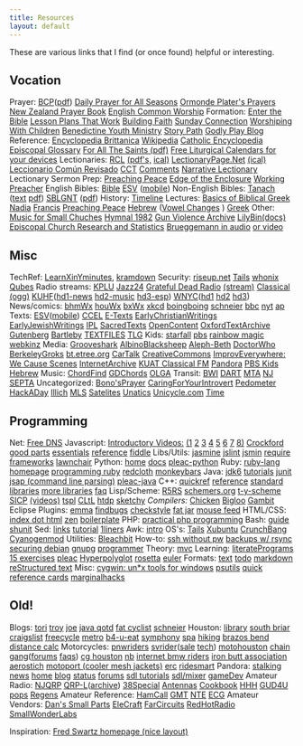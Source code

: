 ```yaml
---
title: Resources
layout: default
---
```


These are various links that I find (or once found) helpful or interesting.


## Vocation

Prayer: [BCP](http://justus.anglican.org/resources/bcp/)([pdf](http://www.episcopalchurch.org/sites/default/files/downloads/book_of_common_prayer.pdf))  [Daily Prayer for All Seasons](https://www.episcopalchurch.org/library/document/daily-prayer-all-seasons) [Ormonde Plater's Prayers](http://www.episcopaldeacons.org/ormonde-plater-archive.html) [New Zealand Prayer Book](http://anglicanprayerbook.org.nz/) [English Common Worship](https://www.churchofengland.org/prayer-worship/worship/texts.aspx)
Formation: [Enter the Bible](https://www.enterthebible.org) [Lesson Plans That Work](https://episcopaldigitalnetwork.com/lessons/) [Building Faith](https://www.buildfaith.org/) [Sunday Connection](https://www.loyolapress.com/our-catholic-faith/liturgical-year) [Worshiping With Children](https://worshipingwithchildren.blogspot.com/p/lectionary-index.html) [Benedictine Youth Ministry](http://myfaithmylife.org/wp-content/uploads/sites/1227/2017/08/Gamber-Benedictine-youth-series.pdf) [Story Path](http://storypath.upsem.edu/lectionary-links/lectionary-links-revised-common-lectionary/) [Godly Play Blog](https://exploreandexpress-sheila.blogspot.com/)
Reference: [Encyclopedia Brittanica](http://www.eb.com) [Wikipedia](http://wikipedia.org) [Catholic Encyclopedia](http://newadvent.org/cathen/) [Episcopal Glossary](http://library.episcopalchurch.org/glossary) [For All The Saints (pdf)](http://www.anglican.org.nz/Resources/Lectionary-and-Worship/For-All-the-Saints-A-Resource-for-the-Commemorations-of-the-Calendar) [Free Liturgical Calendars for your devices](http://episcotech.org/)
Lectionaries: [RCL](http://lectionary.library.vanderbilt.edu/) [(pdf's,](http://lectionary.library.vanderbilt.edu/pdfs.php) [ical)](webcal://lectionary.library.vanderbilt.edu/feeds/lectionary.ics) [LectionaryPage.Net](http://lectionarypage.net)  [(ical)](http://www.lectionarypage.net/Resources/LiturgicalCalendar.ics) [Leccionario Común Revisado](http://www.blakleycreative.com/jtb/StMarksNet/ld.htm) [CCT](http://www.commontexts.org/publications/index.html) [Comments](http://www.montreal.anglican.org/comments/) [Narrative Lectionary](https://www.workingpreacher.org/?lectionary=nl)
Lectionary Sermon Prep: [Preaching Peace](http://www.preachingpeace.org/teaching-resources/lectionary-commentary.html) [Edge of the Enclosure](http://www.edgeofenclosure.org) [Working Preacher](https://www.workingpreacher.org)
English Bibles: [Bible](http://bible.oremus.org) [ESV](http://www.gnpcb.org/esv/browse/) ([mobile](http://www.gnpcb.org/esv/mobile/))
Non-English Bibles: [Tanach](http://www.tanach.us) ([text](http://www.tanach.us/TextFiles/Tanach.acc.txt.zip) [pdf](http://www.tanach.us/PDFFiles/Tanach.acc.pdf.zip)) [SBLGNT](http://sblgnt.com/) ([pdf](http://sblgnt.com/download/SBLGNTpdf.zip))
History: [Timeline](http://justus.anglican.org/resources/timeline/timeline.html)
Lectures: [Basics of Biblical Greek](http://www.biblicaltraining.org/biblical-greek/william-mounce) [Nadia](http://www.onbeing.org/program/nadia-bolz-weber-on-seeing-the-underside-and-seeing-god-tattoos-tradition-and-grace) [Francis](http://www.americamagazine.org/print/1563) [Preaching Peace](http://www.preachingpeace.org/)  [Hebrew](http://dailydoseofhebrew.com) ([Vowel Changes](http://dailydoseofhebrew.com) ) [Greek](http://dailydoseofgreek.com)
Other: [Music for Small Chuches](https://www.sjmp.com) [Hymnal 1982](http://smallchurchmusic.weebly.com/-hymnal-us-1982.html) [Gun Violence Archive](http://www.gunviolencearchive.org/)  [LilyBin](http://lilybin.com)[(docs)](http://lilypond.org/website/development.html) [Episcopal Church Research and Statistics](https://www.episcopalchurch.org/research-and-statistics) [Brueggemann in audio](https://www.walterbrueggemann.com/resources/audio/) [or video](https://www.walterbrueggemann.com/resources/video/)


## Misc

TechRef: [LearnXinYminutes](https://learnxinyminutes.com/), [kramdown](http://kramdown.gettalong.org/quickref.html)
Security: [riseup.net](https://riseup.net) [Tails](https://tails.boum.org) [whonix](https://www.whonix.org) [Qubes](https://www.qubes-os.org)
Radio streams: [KPLU](http://icy1.abacast.com/kplu-newsjazzaac-64.m3u) [Jazz24](http://icy1.abacast.com/kplu-jazz24aac-64.m3u) [Grateful Dead Radio](http://gdradio.net) [(stream)](http://72.13.82.10:26260) [Classical](http://theclassicalstation.org/internet.shtml) [(ogg)](http://audio-ogg.ibiblio.org:8000/wcpe.ogg.m3u) [KUHF](http://kuhf.org)([hd1-news](http://129.7.48.199:80/KUHF-HD1-128K) [hd2-music](http://129.7.48.199:80/KUHF-HD2-128K) [hd3-esp](http://129.7.48.199:80/KUHF-HD3-128K)) [WNYC](http://wnyc.org)([hd1](http://wnycfm.streamguys.com/) [hd2](http://wnycfm2.streamguys.com/) [hd3](http://wnycfm3.streamguys.com/))
News/comics: [bhmWx](http://mobile.wunderground.com/cgi-bin/findweather/getForecast?brand=mobile&query=Bellingham%2C+WA) [houWx](http://mobile.wunderground.com/cgi-bin/findweather/getForecast?brand=mobile&query=IAH) [bxWx](http://mobile.wunderground.com/cgi-bin/findweather/getForecast?brand=mobile&query=Bronx%2C+NY) [xkcd](http://xkcd.com) [boingboing](http://boingboing.net) [schneier](http://schneier.com/blog/) [bbc](http://news.bbc.co.uk/) [nyt](http://nytimes.com/) [ap](http://www.nytimes.com/pages/aponline/news/index.html)
Texts: [ESV](http://www.gnpcb.org/esv/browse/)([mobile](http://www.gnpcb.org/esv/mobile/)) [CCEL](http://www.ccel.org) [E-Texts](http://etext.library.adelaide.edu.au/colls.html) [EarlyChristianWritings](http://www.earlychristianwritings.com/) [EarlyJewishWritings](http://www.earlyjewishwritings.com/) [IPL](http://www.ipl.org/div/books) [SacredTexts](http://www.sacred-texts.com/index.htm) [OpenContent](http://www.opencontent.org) [OxfordTextArchive](http://ota.ahds.ac.uk/menu/index.html) [Gutenberg](http://www.gutenberg.org) [Bartleby](http://www.columbia.edu/acis/bartleby/index.html) [TEXTFILES](http://www.textfiles.com) [TLG](http://www.tlg.uci.edu/~tlg/)
Kids: [starfall](http://www.starfall.com/) [pbs](http://pbskids.org/) [rainbow magic](http://www.rainbowmagiconline.com/index.html) [webkinz](http://www.webkinz.com/us_en/)
Media: [Grooveshark](http://grooveshark.com) [AlbinoBlacksheep](http://www.albinoblacksheep.com/flash/) [Aleph-Beth](http://www.animatedhebrew.com/aleph_bet/aleph_bet.html) [DoctorWho](http://www.bbc.co.uk/doctorwho/video/index.shtml) [BerkeleyGroks](http://www.ocf.berkeley.edu/~clgroks/) [bt.etree.org](http://bt.etree.org/browse.php) [CarTalk](http://www.cartalk.com/Radio/Show/online.html) [CreativeCommons](http://creativecommons.org) [ImprovEverywhere: We Cause Scenes](http://improveverywhere.com) [InternetArchive](http://www.archive.org/movies) [KUAT Classical FM](http://kuatfm.org/streaming/optimize1of2.cfm) [Pandora](http://www.pandora.com) [PBS Kids](http://pbskids.org) [Hebrew](http://www.animatedhebrew.com/)
Music: [ChordFind](http://chordfind.com) [GDChords](http://www.rukind.com) [OLGA](http://www.olga.net)
Transit: [BWI](http://baltwashintlairport.com) [DART](http://www.dtc.edu/dart) [MTA](http://www.mta.nyc.ny.us/) [NJ](http://www.njtransit.state.nj.us) [SEPTA](http://www.septa.org)
Uncategorized: [Bono'sPrayer](http://www.americanrhetoric.com/speeches/bononationalprayerbreakfast.htm) [CaringForYourIntrovert](http://www.theatlantic.com/doc/200303/rauch) [Pedometer](http://gmap-pedometer.com) [HackADay](http://www.hackaday.com) [Illich](http://philosophy.la.psu.edu/illich/index.html) [MLS](http://www.realtor.com/FindHome/default.asp) [Satelites](http://www2.gsoc.dlr.de/scripts/satvis/satvis.asp) [Unatics](http://www.newyorkunicycle.com) [Unicycle.com](http://www.unicycle.com) [Time](http://tycho.usno.navy.mil/what.html)


## Programming

Net: [Free DNS](http://freedns.afraid.org/)
Javascript: [Introductory Videos:](http://yuilibrary.com/theater/) [(1](http://www.youtube.com/watch?v=JxAXlJEmNMg) [2](http://www.youtube.com/watch?v=RO1Wnu-xKoY) [3](http://www.youtube.com/watch?v=ya4UHuXNygM) [4](http://www.youtube.com/watch?v=Fv9qT9joc0M) [5](http://www.youtube.com/watch?v=47Ceot8yqeI) [6](http://www.youtube.com/watch?v=QgwSUtYSUqA) [7](http://www.youtube.com/watch?v=UTEqr0IlFKY) [8)](http://www.youtube.com/watch?v=taaEzHI9xyY) [Crockford](http://javascript.crockford.com/) [good parts](http://googlecode.blogspot.com/2009/03/doug-crockford-javascript-good-parts.html) [essentials](http://net.tutsplus.com/tutorials/javascript-ajax/the-essentials-of-writing-high-quality-javascript/) [reference](http://www.devguru.com/technologies/ecmascript/quickref/javascript_index.html) [fiddle](http://jsfiddle.net)
Libs/Utils: [jasmine](http://pivotal.github.com/jasmine/user-guide.html) [jslint](http://www.jslint.com/) [jsmin](http://javascript.crockford.com/jsmin.html) [require](http://requirejs.org) [frameworks](http://microjs.com) [lawnchair](http://westcoastlogic.com/lawnchair/)
Python: [home](http://www.python.org/) [docs](http://docs.python.org) [pleac-python](http://pleac.sourceforge.net/pleac_python/)
Ruby: [ruby-lang homepage](http://ruby-lang.org) [programming ruby](http://www.rubycentral.com/book/index.html) [redcloth](http://redcloth.org/textile) [monkeybars](http://monkeybars.rubyforge.org/)
Java: [jdk6](http://java.sun.com/javase/6/docs/api/) [tutorials](http://java.sun.com/docs/books/tutorial/index.html) [junit](http://www.junit.org/index.htm) [jsap (command line parsing)](http://www.martiansoftware.com/jsap/) [pleac-java](http://pleac.sourceforge.net/pleac_java/index.html)
C++: [quickref](http://www.sourcepole.com/sources/programming/cpp/cppqref.html) [reference](http://www.cppreference.com/) [standard libraries](http://www.cplusplus.com/reference/) [more libraries](http://www.trumphurst.com/cpplibs1.html) [faq](http://www.parashift.com/c++-faq-lite/)
Lisp/Scheme: [R5RS](http://schemers.org/Documents/Standards/R5RS/) [schemers.org](http://schemers.org/) [t-y-scheme](http://www.ccs.neu.edu/home/dorai/t-y-scheme/t-y-scheme.html) [SICP](http://mitpress.mit.edu/sicp/) [(videos)](http://groups.csail.mit.edu/mac/classes/6.001/abelson-sussman-lectures/) [tspl](http://www.scheme.com/tspl3/) [CLtL](http://www.barzilay.org/books/cltl/CLtL-text) [htdp](http://www.htdp.org/) [sketchy](http://www.t3x.org/sketchy/vol1/index.html) _Compilers:_ [Chicken](http://www.call-with-current-continuation.org/) [Bigloo](http://www-sop.inria.fr/mimosa/fp/Bigloo/) [Gambit](http://dynamo.iro.umontreal.ca/~gambit/wiki/index.php/Main_Page)
Eclipse Plugins: [emma](http://eclemma.org) [findbugs](http://findbugs.cs.umd.edu) [checkstyle](http://eclipse-cs.sourceforge.net) [fat jar](http://fjep.sourceforge.net/) [mouse feed](http://www.mousefeed.com/)
HTML/CSS: [index dot html](http://www.eskimo.com/~bloo/html/) [zen](http://www.csszengarden.com/) [boilerplate](http://html5boilerplate.com/)
PHP: [practical php programming](http://hudzilla.org/phpwiki/index.php?title=Main_Page)
Bash: [guide](http://www.tldp.org/LDP/abs/html/) [shunit](http://www.forestent.com/wiki/ShUnit2:Main_Page)
Sed: [links](http://www.student.northpark.edu/pemente/sed/) [tutorial](http://www.grymoire.com/Unix/Sed.html) [1liners](http://sed.sourceforge.net/sed1line.txt)
Awk: [intro](http://www.grymoire.com/Unix/Awk.html)
OS's: [Tails](https://tails.boum.org/) [Xubuntu](http://xubuntu.org/) [CrunchBang](http://crunchbang.org/) [Cyanogenmod](http://wiki.cyanogenmod.org)
Utilities: [Bleachbit](http://bleachbit.sourceforge.net/)
How-to: [ssh without pw](http://www.linuxproblem.org/art_9.html) [backups w/ rsync](http://hacktux.com/rsyncintro) [securing debian](http://www.debian.org/doc/manuals/securing-debian-howto/) [gnupg](http://www.gnupg.org/gph/en/manual.html) [programmer](http://samizdat.mines.edu/howto/HowToBeAProgrammer.html)
Theory: [mvc](http://st-www.cs.uiuc.edu/users/smarch/st-docs/mvc.html)
Learning: [literatePrograms](http://en.literateprograms.org/LiteratePrograms:Welcome) [15 exercises](http://www.jobsnake.com/seek/articles/index.cgi?openarticle&8533) [pleac](http://pleac.sourceforge.net/) [Hyperpolyglot](http://hyperpolyglot.org) [rosetta](http://www.rosettacode.org/wiki/Main_Page) [euler](http://projecteuler.net/)
Formats: [text](http://studenti.fisica.unifi.it/manuali/taoup/ch05s02.html) [todo](https://github.com/ginatrapani/todo.txt-cli/wiki/The-Todo.txt-Format) [markdown](http://daringfireball.net/projects/markdown/syntax#html) [reStructured text](http://docutils.sourceforge.net/docs/user/rst/quickref.html)
Misc: [cygwin: un*x tools for windows](http://sourceware.cygnus.com/cygwin) [psutils](http://www.tardis.ed.ac.uk/~ajcd/psutils/index.html) [quick reference cards](http://www.digilife.be/quickreferences/quickrefs.htm) [marginalhacks](http://marginalhacks.com)


## Old!

Blogs: [tori](http://www.travelpod.com/travel-blog-entries/torissecret/1/1210637820/tpod.html) [troy](http://mycryption.blogspot.com/) [joe](http://ccfb.wordpress.com/) [java qotd](http://www.examulator.com/phezam/question.php) [fat cyclist](http://fatcyclist.com) [schneier](http://www.schneier.com/blog/)
Houston: [library](http://www.houstonlibrary.org/) [south briar](http://southbriar.com/southbriar/outside_frame.asp) [craigslist](http://houston.craigslist.org/) [freecycle](http://groups.yahoo.com/group/HoustonWestchaseFreecycle/messages) [metro](http://www.ridemetro.org/) [b4-u-eat](http://www.b4-u-eat.com/) [symphony](http://www.houstonsymphony.org/) [spa](http://www.spahouston.org/index.aspx) [hiking](http://www.lshtclub.com/) [brazos bend](http://www.tpwd.state.tx.us/spdest/findadest/parks/brazos_bend/) [distance calc](http://geodistance.com/)
Motorcycles: [pnwriders](http://pnwriders.com/bellingham/) [svrider](http://svrider.com)([sale](http://forum.svrider.com/forumdisplay.php?f=34) [tech](http://forum.svrider.com/forumdisplay.php?f=13)) [motohouston](http://motohouston.com) [chain gang](http://f650.com)([forums](http://f650.com/phpbb3/) [faqs](http://faq.f650.com/FAQs/)) [cg houston](http://autos.groups.yahoo.com/group/HCG/) [nb](http://f650.us) [internet bmw riders](http://www.ibmwr.org) [iron butt association](http://www.ironbutt.com) [aerostich](http://www.aerostich.com) [motoport (cooler mesh jackets)](http://www.motoport.com) [erc](http://www.awesomecycles.com/ERCsched.htm) [ridesmart](http://www.ridesmart.info)
Pandora: [stalking](http://alec.mooo.com/lol/cxs.php) [news](http://pandorapress.net) [home](http://openpandora.org) [blog](http://openpandora.org/index.php?option=com_content&view=category&layout=blog&id=2&Itemid=2&lang=en) [status](http://openpandora.org/index.php?option=com_content&view=article&id=98&Itemid=13&lang=en) [forums](http://www.gp32x.com/board/index.php?showforum=61) [sdl tutorials](http://sol.gfxile.net/gp/) [sdl/mixer](http://www.kekkai.org/roger/sdl/mixer/) [gameDev](http://wiki.gamedev.net/index.php/Main_Page)
Amateur Radio: [NJQRP](http://www.njqrp.org) [QRP-L](http://qrp.cc.nd.edu/QRP-L)([archive](http://listserv.lehigh.edu/lists/Archive/qrp-l/date.html)) [38Special](http://www.accurate-electronics.com/38s/) [Antennas](http://arrl.org/tis/info/antbegin.html) [Cookbook](http://www.ee.ualberta.ca/html/cookbook.html) [HHH](http://hem2.passagen.se/sm0vpo) [GUD4U](http://www.ybi.com/brink/qrp/index.html) [pops](http://qrp.pops.net/qrp/default.htm) [Regens](http://www.connix.com/~harry/regenrx.htm)
Amateur Reference: [HamCall](http://www.buck.com/cgi-bin/do_hamcall) [GMT](http://time.greenwich2000.com/index.htm) [NTE](http://nteinc.com/search.html) [ECG](http://www.ecgproducts.com/ECGCrossReference/index.html)
Amateur Vendors: [Dan's Small Parts](http://www.fix.net/~jparker/dans.html) [EleCraft](http://www.elecraft.com) [FarCircuits](http://www.cl.ais.net/farcir) [RedHotRadio](http://www.redhotradio.com) [SmallWonderLabs](http://smallwonderlabs.com)

Inspiration: [Fred Swartz homepage (nice layout)](http://www.fredosaurus.com/fred/index.html)
